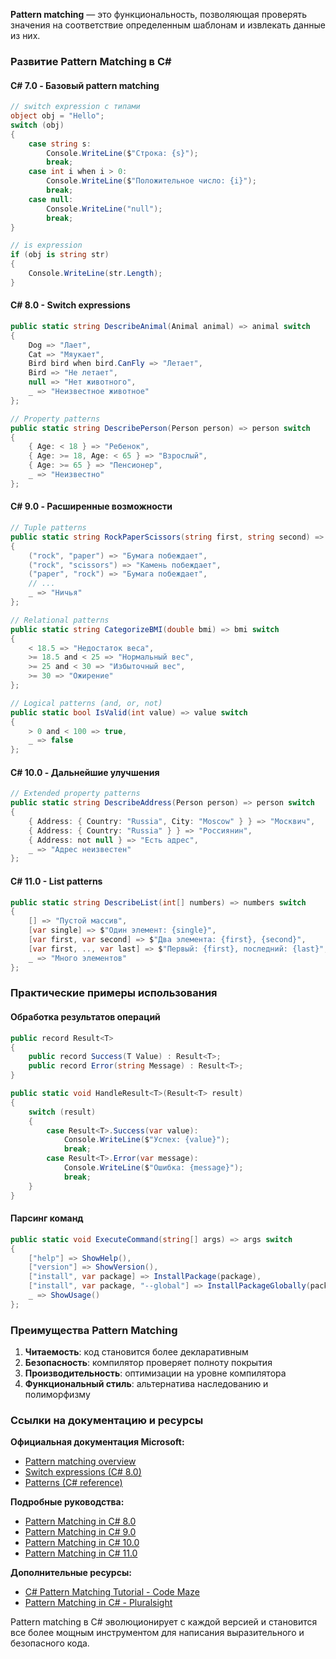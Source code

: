 **Pattern matching** — это функциональность, позволяющая проверять значения на соответствие определенным шаблонам и извлекать данные из них.
### Развитие Pattern Matching в C\#

#### C# 7.0 - Базовый pattern matching

```cs
// switch expression с типами
object obj = "Hello";
switch (obj)
{
    case string s:
        Console.WriteLine($"Строка: {s}");
        break;
    case int i when i > 0:
        Console.WriteLine($"Положительное число: {i}");
        break;
    case null:
        Console.WriteLine("null");
        break;
}

// is expression
if (obj is string str)
{
    Console.WriteLine(str.Length);
}
```

#### C# 8.0 - Switch expressions

```cs
public static string DescribeAnimal(Animal animal) => animal switch
{
    Dog => "Лает",
    Cat => "Мяукает",
    Bird bird when bird.CanFly => "Летает",
    Bird => "Не летает",
    null => "Нет животного",
    _ => "Неизвестное животное"
};

// Property patterns
public static string DescribePerson(Person person) => person switch
{
    { Age: < 18 } => "Ребенок",
    { Age: >= 18, Age: < 65 } => "Взрослый", 
    { Age: >= 65 } => "Пенсионер",
    _ => "Неизвестно"
};
```

#### C# 9.0 - Расширенные возможности

```cs
// Tuple patterns
public static string RockPaperScissors(string first, string second) => (first, second) switch
{
    ("rock", "paper") => "Бумага побеждает",
    ("rock", "scissors") => "Камень побеждает",
    ("paper", "rock") => "Бумага побеждает",
    // ...
    _ => "Ничья"
};

// Relational patterns
public static string CategorizeBMI(double bmi) => bmi switch
{
    < 18.5 => "Недостаток веса",
    >= 18.5 and < 25 => "Нормальный вес",
    >= 25 and < 30 => "Избыточный вес",
    >= 30 => "Ожирение"
};

// Logical patterns (and, or, not)
public static bool IsValid(int value) => value switch
{
    > 0 and < 100 => true,
    _ => false
};
```

#### C# 10.0 - Дальнейшие улучшения

```cs
// Extended property patterns
public static string DescribeAddress(Person person) => person switch
{
    { Address: { Country: "Russia", City: "Moscow" } } => "Москвич",
    { Address: { Country: "Russia" } } => "Россиянин",
    { Address: not null } => "Есть адрес",
    _ => "Адрес неизвестен"
};
```

#### C# 11.0 - List patterns

```cs
public static string DescribeList(int[] numbers) => numbers switch
{
    [] => "Пустой массив",
    [var single] => $"Один элемент: {single}",
    [var first, var second] => $"Два элемента: {first}, {second}",
    [var first, .., var last] => $"Первый: {first}, последний: {last}",
    _ => "Много элементов"
};
```

### Практические примеры использования

#### Обработка результатов операций

```cs
public record Result<T>
{
    public record Success(T Value) : Result<T>;
    public record Error(string Message) : Result<T>;
}

public static void HandleResult<T>(Result<T> result)
{
    switch (result)
    {
        case Result<T>.Success(var value):
            Console.WriteLine($"Успех: {value}");
            break;
        case Result<T>.Error(var message):
            Console.WriteLine($"Ошибка: {message}");
            break;
    }
}
```

#### Парсинг команд

```cs
public static void ExecuteCommand(string[] args) => args switch
{
    ["help"] => ShowHelp(),
    ["version"] => ShowVersion(),
    ["install", var package] => InstallPackage(package),
    ["install", var package, "--global"] => InstallPackageGlobally(package),
    _ => ShowUsage()
};
```

### Преимущества Pattern Matching

1. **Читаемость**: код становится более декларативным
2. **Безопасность**: компилятор проверяет полноту покрытия
3. **Производительность**: оптимизации на уровне компилятора
4. **Функциональный стиль**: альтернатива наследованию и полиморфизму

### Ссылки на документацию и ресурсы

**Официальная документация Microsoft:**

- [Pattern matching overview](https://docs.microsoft.com/en-us/dotnet/csharp/fundamentals/functional/pattern-matching)
- [Switch expressions (C# 8.0)](https://docs.microsoft.com/en-us/dotnet/csharp/language-reference/operators/switch-expression)
- [Patterns (C# reference)](https://docs.microsoft.com/en-us/dotnet/csharp/language-reference/operators/patterns)

**Подробные руководства:**

- [Pattern Matching in C# 8.0](https://docs.microsoft.com/en-us/dotnet/csharp/whats-new/csharp-8#switch-expressions)
- [Pattern Matching in C# 9.0](https://docs.microsoft.com/en-us/dotnet/csharp/whats-new/csharp-9#pattern-matching-enhancements)
- [Pattern Matching in C# 10.0](https://docs.microsoft.com/en-us/dotnet/csharp/whats-new/csharp-10#extended-property-patterns)
- [Pattern Matching in C# 11.0](https://docs.microsoft.com/en-us/dotnet/csharp/whats-new/csharp-11#list-patterns)

**Дополнительные ресурсы:**

- [C# Pattern Matching Tutorial - Code Maze](https://code-maze.com/csharp-pattern-matching/)
- [Pattern Matching in C# - Pluralsight](https://www.pluralsight.com/guides/pattern-matching-in-csharp)

Pattern matching в C# эволюционирует с каждой версией и становится все более мощным инструментом для написания выразительного и безопасного кода.